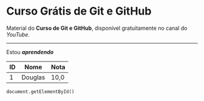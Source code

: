 # Curso Grátis de Git e GitHub
Material do **Curso de Git e GitHub**, disponível gratuitamente no canal do *YouTube*.
***

Estou __*aprendendo*__

ID | Nome | Nota
---|---|---
1 | Douglas | 10,0

`document.getElementById()`
